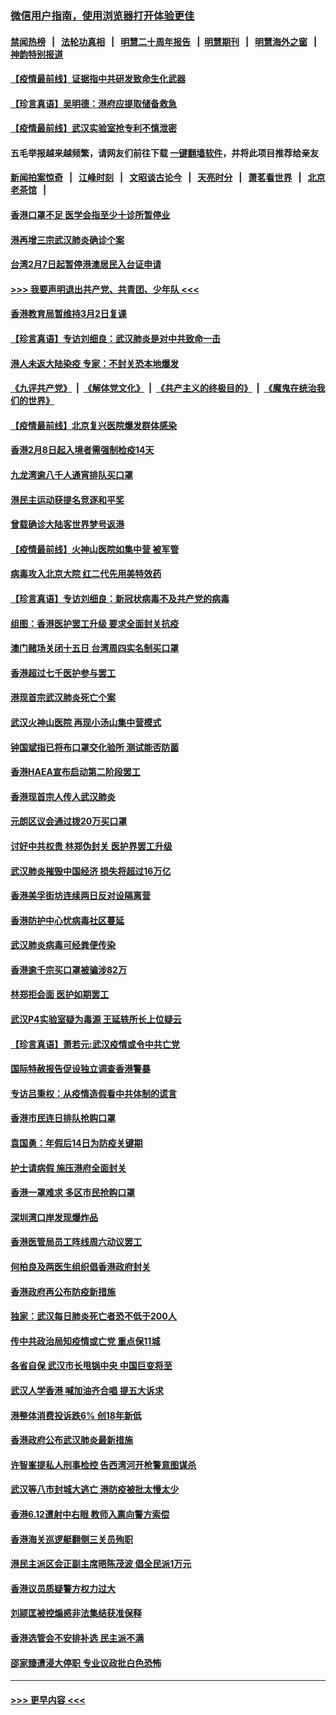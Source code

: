 ### [微信用户指南，使用浏览器打开体验更佳](https://github.com/gfw-breaker/banned-news1/blob/master/indexes/wechat-guide.md?t=0)
#### [禁闻热榜](热点新闻.md?t=0)  &nbsp;&nbsp;|&nbsp;&nbsp; [法轮功真相](https://github.com/gfw-breaker/truth/blob/master/README.md?t=0) &nbsp;&nbsp;|&nbsp;&nbsp; [明慧二十周年报告](https://github.com/gfw-breaker/mh-reports/blob/master/README.md?t=0) &nbsp;&nbsp;|&nbsp;&nbsp;[明慧期刊](https://github.com/gfw-breaker/mh-qikan) &nbsp;&nbsp;|&nbsp;&nbsp; [明慧海外之窗](https://github.com/gfw-breaker/mh-news/blob/master/README.md?t=0) &nbsp;&nbsp;|&nbsp;&nbsp; [神韵特别报道](https://github.com/gfw-breaker/mh-news/blob/master/shenyun.md?t=0)
#### [【疫情最前线】证据指中共研发致命生化武器](../pages/nsc415/n11853087.md?t=02082322) 
#### [【珍言真语】吴明德：港府应提取储备救急](../pages/nsc415/n11852734.md?t=02082322) 
#### [【疫情最前线】武汉实验室抢专利不慎泄密](../pages/nsc415/n11850310.md?t=02082322) 
#### 五毛举报越来越频繁，请网友们前往下载 [一键翻墙软件](https://github.com/gfw-breaker/ssr-accounts)，并将此项目推荐给亲友
#### [新闻拍案惊奇](https://github.com/gfw-breaker/banned-news1/blob/master/pages/link4.md) &nbsp;&nbsp;|&nbsp;&nbsp; [江峰时刻](https://github.com/gfw-breaker/banned-news1/blob/master/pages/link4.md) &nbsp;&nbsp;|&nbsp;&nbsp; [文昭谈古论今](https://github.com/gfw-breaker/banned-news1/blob/master/pages/link4.md) &nbsp;&nbsp;|&nbsp;&nbsp; [天亮时分](https://github.com/gfw-breaker/banned-news1/blob/master/pages/link4.md) &nbsp;&nbsp;|&nbsp;&nbsp; [萧茗看世界](https://github.com/gfw-breaker/banned-news1/blob/master/pages/link4.md) &nbsp;&nbsp;|&nbsp;&nbsp; [北京老茶馆](https://github.com/gfw-breaker/banned-news1/blob/master/pages/link4.md) &nbsp;&nbsp;|&nbsp;&nbsp; 
#### [香港口罩不足 医学会指至少十诊所暂停业](../pages/nsc415/n11850301.md?t=02082322) 
#### [港再增三宗武汉肺炎确诊个案](../pages/nsc415/n11850328.md?t=02082322) 
#### [台湾2月7日起暂停港澳居民入台证申请](../pages/nsc415/n11850304.md?t=02082322) 
#### [>>> 我要声明退出共产党、共青团、少年队 <<<](https://github.com/begood0513/goodnews/blob/master/quit/letter.md) 
#### [香港教育局暂维持3月2日复课](../pages/nsc415/n11850260.md?t=02082322) 
#### [【珍言真语】专访刘细良：武汉肺炎是对中共致命一击](../pages/nsc415/n11849934.md?t=02082322) 
#### [港人未返大陆染疫 专家：不封关恐本地爆发](../pages/nsc415/n11848021.md?t=02082322) 
#### [《九评共产党》](https://github.com/begood0513/9ping.md/blob/master/README.md) &nbsp;|&nbsp; [《解体党文化》](../../../../jtdwh.md/blob/master/README.md)  &nbsp;|&nbsp; [《共产主义的终极目的》](../../../../gczydzjmd.md/blob/master/README.md) &nbsp;|&nbsp; [《魔鬼在统治我们的世界》](../../../../mgztzwmdsj.md/blob/master/README.md) 
#### [【疫情最前线】北京复兴医院爆发群体感染](../pages/nsc415/n11847626.md?t=02082322) 
#### [香港2月8日起入境者需强制检疫14天](../pages/nsc415/n11847658.md?t=02082322) 
#### [九龙湾逾八千人通宵排队买口罩](../pages/nsc415/n11847647.md?t=02082322) 
#### [港民主运动获提名竞逐和平奖](../pages/nsc415/n11847633.md?t=02082322) 
#### [曾载确诊大陆客世界梦号返港](../pages/nsc415/n11847608.md?t=02082322) 
#### [【疫情最前线】火神山医院如集中营 被军管](../pages/nsc415/n11847524.md?t=02082322) 
#### [病毒攻入北京大院 红二代先用美特效药](../pages/nsc415/n11847427.md?t=02082322) 
#### [【珍言真语】专访刘细良：新冠状病毒不及共产党的病毒](../pages/nsc415/n11847164.md?t=02082322) 
#### [组图：香港医护罢工升级 要求全面封关抗疫](../pages/nsc415/n11844107.md?t=02082322) 
#### [澳门赌场关闭十五日 台湾周四实名制买口罩](../pages/nsc415/n11845083.md?t=02082322) 
#### [香港超过七千医护参与罢工](../pages/nsc415/n11845051.md?t=02082322) 
#### [港现首宗武汉肺炎死亡个案](../pages/nsc415/n11844998.md?t=02082322) 
#### [武汉火神山医院 再现小汤山集中营模式](../pages/nsc415/n11844763.md?t=02082322) 
#### [钟国斌指已将布口罩交化验所 测试能否防菌](../pages/nsc415/n11842783.md?t=02082322) 
#### [香港HAEA宣布启动第二阶段罢工](../pages/nsc415/n11842723.md?t=02082322) 
#### [香港现首宗人传人武汉肺炎](../pages/nsc415/n11842766.md?t=02082322) 
#### [元朗区议会通过拨20万买口罩](../pages/nsc415/n11842754.md?t=02082322) 
#### [讨好中共权贵 林郑伪封关 医护界罢工升级](../pages/nsc415/n11842359.md?t=02082322) 
#### [武汉肺炎摧毁中国经济 损失将超过16万亿](../pages/nsc415/n11839723.md?t=02082322) 
#### [香港美孚街坊连续两日反对设隔离营](../pages/nsc415/n11839962.md?t=02082322) 
#### [香港防护中心忧病毒社区蔓延](../pages/nsc415/n11839933.md?t=02082322) 
#### [武汉肺炎病毒可经粪便传染](../pages/nsc415/n11839939.md?t=02082322) 
#### [香港逾千宗买口罩被骗涉82万](../pages/nsc415/n11839914.md?t=02082322) 
#### [林郑拒会面 医护如期罢工](../pages/nsc415/n11839892.md?t=02082322) 
#### [武汉P4实验室疑为毒源 王延轶所长上位疑云](../pages/nsc415/n11835543.md?t=02082322) 
#### [【珍言真语】萧若元:武汉疫情或令中共亡党](../pages/nsc415/n11829394.md?t=02082322) 
#### [国际特赦报告促设独立调查香港警暴](../pages/nsc415/n11833845.md?t=02082322) 
#### [专访吕秉权：从疫情造假看中共体制的谎言](../pages/nsc415/n11833813.md?t=02082322) 
#### [香港市民连日排队抢购口罩](../pages/nsc415/n11833794.md?t=02082322) 
#### [袁国勇：年假后14日为防疫关键期](../pages/nsc415/n11831088.md?t=02082322) 
#### [护士请病假 施压港府全面封关](../pages/nsc415/n11831030.md?t=02082322) 
#### [香港一罩难求 多区市民抢购口罩](../pages/nsc415/n11831002.md?t=02082322) 
#### [深圳湾口岸发现爆炸品](../pages/nsc415/n11828802.md?t=02082322) 
#### [香港医管局员工阵线周六动议罢工](../pages/nsc415/n11828762.md?t=02082322) 
#### [何柏良及两医生组织倡香港政府封关](../pages/nsc415/n11828749.md?t=02082322) 
#### [香港政府再公布防疫新措施](../pages/nsc415/n11828716.md?t=02082322) 
#### [独家：武汉每日肺炎死亡者恐不低于200人](../pages/nsc415/n11828240.md?t=02082322) 
#### [传中共政治局知疫情或亡党 重点保11城](../pages/nsc415/n11828145.md?t=02082322) 
#### [各省自保 武汉市长甩锅中央 中国巨变将至](../pages/nsc415/n11828021.md?t=02082322) 
#### [武汉人学香港 喊加油齐合唱 提五大诉求](../pages/nsc415/n11827046.md?t=02082322) 
#### [港整体消费投诉跌6% 创18年新低](../pages/nsc415/n11817280.md?t=02082322) 
#### [香港政府公布武汉肺炎最新措施](../pages/nsc415/n11817152.md?t=02082322) 
#### [许智峯提私人刑事检控 告西湾河开枪警意图谋杀](../pages/nsc415/n11817132.md?t=02082322) 
#### [武汉等八市封城大逃亡 港防疫被批太慢太少](../pages/nsc415/n11817058.md?t=02082322) 
#### [香港6.12遭射中右眼 教师入禀向警方索偿](../pages/nsc415/n11814678.md?t=02082322) 
#### [香港海关巡逻艇翻侧三关员殉职](../pages/nsc415/n11814604.md?t=02082322) 
#### [港民主派区会正副主席晤陈茂波 倡全民派1万元](../pages/nsc415/n11814582.md?t=02082322) 
#### [香港议员质疑警方权力过大](../pages/nsc415/n11814560.md?t=02082322) 
#### [刘颕匡被控煽惑非法集结获准保释](../pages/nsc415/n11811727.md?t=02082322) 
#### [香港选管会不安排补选 民主派不满](../pages/nsc415/n11811691.md?t=02082322) 
#### [邵家臻遭浸大停职 专业议政批白色恐怖](../pages/nsc415/n11811670.md?t=02082322) 

----
#### [ >>> 更早内容 <<< ](../indexes/nsc415-earlier.md)

